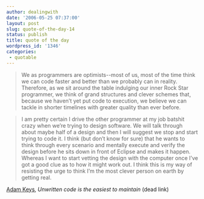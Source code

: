 ```yaml
---
author: dealingwith
date: '2006-05-25 07:37:00'
layout: post
slug: quote-of-the-day-14
status: publish
title: quote of the day
wordpress_id: '1346'
categories:
 - quotable
---
```


> We as programmers are optimists--most of us, most of the time think we can code faster and better than we probably can in reality. Therefore, as we sit around the table indulging our inner Rock Star programmer, we think of grand structures and clever schemes that, because we haven’t yet put code to execution, we believe we can tackle in shorter timelines with greater quality than ever before.

> I am pretty certain I drive the other programmer at my job batshit crazy when we’re trying to design software. We will talk through about maybe half of a design and then I will suggest we stop and start trying to code it. I think (but don’t know for sure) that he wants to think through every scenario and mentally execute and verify the design before he sits down in front of Eclipse and makes it happen. Whereas I want to start vetting the design with the computer once I’ve got a good clue as to how it might work out. I think this is my way of resisting the urge to think I’m the most clever person on earth by getting real.

[Adam Keys](https://therealadam.com), _Unwritten code is the easiest to maintain_ (dead link)
